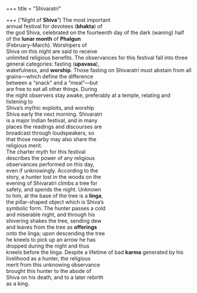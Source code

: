 +++
title = "Shivaratri"

+++
(“Night of **Shiva**”) The most important  
annual festival for devotees (**bhakta**) of  
the god Shiva, celebrated on the fourteenth day of the dark (waning) half  
of the **lunar month** of **Phalgun**  
(February–March). Worshipers of  
Shiva on this night are said to receive  
unlimited religious benefits. The observances for this festival fall into three  
general categories: fasting (**upavasa**),  
wakefulness, and **worship**. Those fasting on Shivaratri must abstain from all  
grains—which define the difference  
between a “snack” and a “meal”—but  
are free to eat all other things. During  
the night observers stay awake, preferably at a temple, relating and listening to  
Shiva’s mythic exploits, and worship  
Shiva early the next morning. Shivaratri  
is a major Indian festival, and in many  
places the readings and discourses are  
broadcast through loudspeakers, so  
that those nearby may also share the  
religious merit.  
The charter myth for this festival  
describes the power of any religious  
observances performed on this day,  
even if unknowingly. According to the  
story, a hunter lost in the woods on the  
evening of Shivaratri climbs a tree for  
safety, and spends the night. Unknown  
to him, at the base of the tree is a **linga**,  
the pillar-shaped object which is Shiva’s  
symbolic form. The hunter passes a cold  
and miserable night, and through his  
shivering shakes the tree, sending dew  
and leaves from the tree as **offerings**  
onto the linga; upon descending the tree  
he kneels to pick up an arrow he has  
dropped during the night and thus  
kneels before the linga. Despite a lifetime of bad **karma** generated by his  
livelihood as a hunter, the religious  
merit from this unknowing observance  
brought this hunter to the abode of  
Shiva on his death, and to a later rebirth  
as a king.